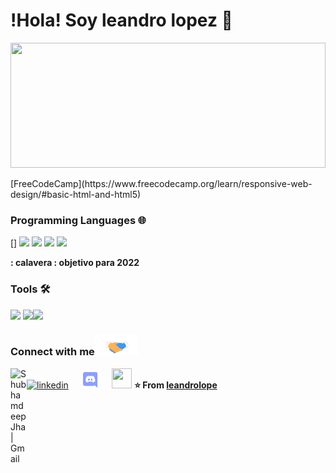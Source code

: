  # !Hola! Soy leandro lopez 👋
<p align="center">
 <img src="https://user-images.githubusercontent.com/102327675/173434402-667c09a5-ed4a-45e7-ae2f-968649029715.jpeg" height= "200" width="100%"/>
</p>
 [FreeCodeCamp](https://www.freecodecamp.org/learn/responsive-web-design/#basic-html-and-html5)

### Programming Languages 🌐
 [] <img src = "https://img.shields.io/badge/-HTML5-000000?style=flat&logo=html5&logoColor=E34F26"> <img src = "https://img.shields.io/badge/-CSS3-000000?style=flat&logo=css3&logoColor=1572B6">
  <img src="https://img.shields.io/badge/-JavaScript-000000?style=flat&logo=javascript&logoColor=E9DD25">
  <img src="https://img.shields.io/badge/-JavaScript-000000?style=flat&logo=javascript&logoColor=D8CC18">
  <summary><b> : calavera : objetivo para 2022</b></summary>
  
### Tools 🛠️
 <img src="http://img.shields.io/badge/-Git-000000?style=flat&logo=git&logoColor=F1502F"> <img src="http://img.shields.io/badge/-Github-181717?style=flat&logo=github&logoColor=FFFFFF"><img src="http://img.shields.io/badge/-VS%20Code-000000?style=flat&logo=visual%20studio%20code&logoColor=007ACC">
  
### Connect with me<img src="https://github.com/SatYu26/SatYu26/blob/master/Assets/Handshake.gif" height="32px">
<a href="https://www.linkedin.com/in/https://www.linkedin.com/in/leo-lopez-117776241//" ><img src="https://www.vectorlogo.zone/logos/linkedin/linkedin-icon.svg" width="30px" alt="linkedin"></a>
&nbsp; &nbsp;
<a href="leandrolopez131982@gmail.com">
    <img align="left" alt="Shubhamdeep Jha | Gmail" width="26px" src="https://github.com/TheDudeThatCode/TheDudeThatCode/blob/master/Assets/Gmail.svg" />
  </a>
<a href="https://discord.com/users/lopez#3982"><img src="https://github.com/deut-erium/deut-erium/blob/master/assets/discord.svg" width="30px" alt="Discord"></a> &nbsp; &nbsp;
<a href="https://www.facebook.com/leandro.lopez.a"><img src="https://i.ibb.co/zmYNW4p/facebook.png" width="32px" height="32px"></a>
**⭐️ From [leandrolope](https://github.com/leandrolope)**
<!-- 
**leandrolope/leandrolope** is a ✨ _special_ ✨ repository because its `README.md` (this file) appears on your GitHub profile.!

Here are some ideas to get you started:

- 🔭 I’m currently working on ...
- 🌱 I’m currently learning ...
- 👯 I’m looking to collaborate on ...
- 🤔 I’m looking for help with ...
- 💬 Ask me about ...
- 📫 How to reach me: ...
- 😄 Pronouns: ...
- ⚡ Fun fact: ...
-->
